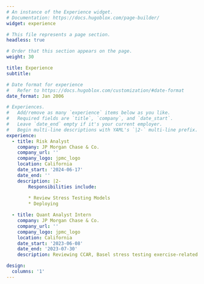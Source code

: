 ```yaml
---
# An instance of the Experience widget.
# Documentation: https://docs.hugoblox.com/page-builder/
widget: experience

# This file represents a page section.
headless: true

# Order that this section appears on the page.
weight: 30

title: Experience
subtitle:

# Date format for experience
#   Refer to https://docs.hugoblox.com/customization/#date-format
date_format: Jan 2006

# Experiences.
#   Add/remove as many `experience` items below as you like.
#   Required fields are `title`, `company`, and `date_start`.
#   Leave `date_end` empty if it's your current employer.
#   Begin multi-line descriptions with YAML's `|2-` multi-line prefix.
experience:
  - title: Risk Analyst
    company: JP Morgan Chase & Co.
    company_url: ''
    company_logo: jpmc_logo
    location: California
    date_start: '2024-06-17'
    date_end: ''
    description: |2-
        Responsibilities include:
        
        * Review Stress Testing Models
        * Deploying

  - title: Quant Analyst Intern
    company: JP Morgan Chase & Co.
    company_url: ''
    company_logo: jpmc_logo
    location: California
    date_start: '2023-06-08'
    date_end: '2023-07-30'
    description: Reviewing CCAR, Basel stress testing exercise-related quantitative models in the Commercial Real Estate Sector

design:
  columns: '1'
---
```

